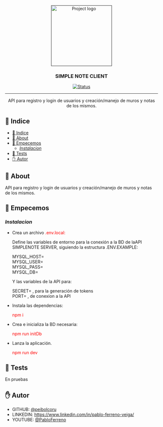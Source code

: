 <p align="center">
  <a href="" rel="noopener">
 <img width=200px height=200px src="https://i.imgur.com/6wj0hh6.jpg" alt="Project logo"></a>
</p>

<h3 align="center">SIMPLE NOTE CLIENT</h3>

<div align="center">

[![Status](https://img.shields.io/badge/status-active-success.svg)]()

</div>

---

<p align="center">API para registro y login de usuarios y creación/manejo de muros y notas de los mismos.
    <br> 
</p>

## 📝 Indice

- [📝 Indice](#-indice)
- [🧐 About ](#-about-)
- [🏁 Empecemos ](#-empecemos-)
  - [_Instalacion_](#instalacion)
- [🚀 Tests  ](#-tests--)
- [✋ Autor ](#-autor-)

## 🧐 About <a name = "about"></a>

API para registro y login de usuarios y creación/manejo de muros y notas de los mismos.  

## 🏁 Empecemos <a name = "empecemos"></a>

### _Instalacion_
* Crea un archivo <span style="color:red">.env.local: 
  
  Define las variables de entorno para la conexión a la BD de laAPI SIMPLENOTE SERVER, siguiendo la estructura .ENV.EXAMPLE:
   
    MYSQL_HOST=  
MYSQL_USER=  
MYSQL_PASS=  
MYSQL_DB=  

  Y las variables de la API para:   

  SECRET=  , para la generación de tokens    
  PORT=  , de conexion a la API


* Instala las dependencias: 

  <span style="color:red">npm i </span>

* Crea e inicializa la BD necesaria: 

  <span style="color:red">npm run initDb </span>

  
* Lanza la aplicación.

  <span style="color:red">npm run dev


## 🚀 Tests <a name = "tests"></a> </span>

En pruebas

## ✋ Autor <a name = "autor"></a>

- GITHUB: [@peibolcoru](https://github.com/peibolcoru/simplenoteclient) 
- LINKEDIN: https://www.linkedin.com/in/pablo-ferreno-veiga/
- YOUTUBE: [@PabloFerreno](https://www.youtube.com/channel/UCayLZMzKTYX-B-qDRldXhRg)
